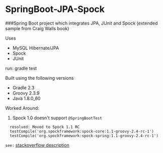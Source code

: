 # SpringBoot-JPA-Spock
###Spring Boot project which integrates JPA, JUnit and Spock (extended sample from Craig Walls book)

Uses 
* MySQL Hibernate/JPA
* Spock
* JUnit

run: gradle test

Built using the following versions
* Gradle 2.3
* Groovy 2.3.9
* Java 1.8.0_60

Worked Around:
1. Spock 1.0 doesn't support `@SpringBootTest`

```
  resolved: Moved to Spock 1.1 RC
  testCompile('org.spockframework:spock-core:1.1-groovy-2.4-rc-1')
  testCompile('org.spockframework:spock-spring:1.1-groovy-2.4-rc-1')
```
  `see:` [stackoverflow description](http://stackoverflow.com/questions/38544788/spring-boot-1-4-spock-and-application-properties/38552695#38552695)
  